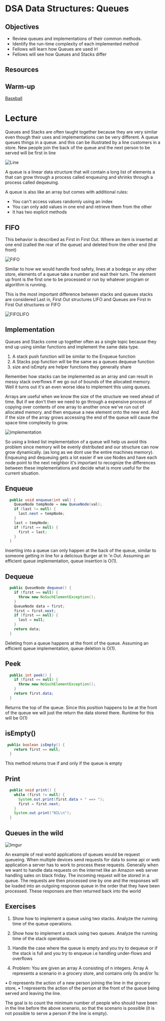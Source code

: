 # DSA Data Structures: Queues

## Objectives

* Review queues and implementations of their common methods.
* Identify the run-time complexity of each implemented method
* Fellows will learn how Queues are used irl
* Fellows will see how Queues and Stacks differ

## Resources

## Warm-up

[Baseball](https://leetcode.com/problems/baseball-game/)

# Lecture

Queues and Stacks are often taught together because they are very similar even though their uses and implementations can be very different. A queue queues things in a queue. and this can be illustrated by a line customers in a store. New people join the back of the queue and the next person to be served will be first in line

![Line](https://3.bp.blogspot.com/_w9XO9zBePXE/SKFjlee6K-I/AAAAAAAAAdk/iRjNgU62cmM/s1600/royston_queue.jpg)

A queue is a linear data structure that will contain a long list of elements a that can grow through a process called enqueuing and shrinks through a process called dequeuing.

A queue is also like an array but comes with additional rules:

* You can't access values randomly using an index
* You can only add values in one end and retrieve them from the other
* It has two explicit methods

## FIFO

This behavior is described as First in First Out. Where an item is inserted at one end (called the rear of the queue) and deleted from the other end (the front)

![FIFO](https://foodsafetyblog.statefoodsafety.com/wp-content/uploads/2017/03/SFS_2015_First_In_First_Out.jpg)

Similar to how we would handle food safety, lines at a bodega or any other store, elements of a queue take a number and wait their turn. The element up front is the first one to be processed or run by whatever program or algorithm is running.

This is the most important difference between stacks and queues stacks are considered Last in, First Out structures LIFO and Queues are First in First Out structures or FIFO

![FIFOLIFO](https://i.ytimg.com/vi/tbUlRMER_9w/hqdefault.jpg)

## Implementation

Queues and Stacks come up together often as a single topic because they end up using similar functions and implement the same data type.

1) A stack push function will be similar to the Enqueue function
2) A Stacks pop function will be the same as a queues dequeue function
3) size and isEmpty are helper functions they generally share

Remember how stacks can be implemented as an array and can result in messy stack overflows if we go out of bounds of the allocated memory. Well it turns out it's an even worse idea to implement this using queues.

Arrays are useful when we know the size of the structure we need ahead of time. But if we don't then we need to go through a expensive process of copying over contents of one array to another once we've run out of allocated memory. and then enqueue a new element onto the new end. And if the size of the array grows accessing the end of the queue will cause the space time complexity to grow.

![implementation](https://i.imgur.com/jE26dDr.png)

So using a linked list implementation of a queue will help us avoid this problem since memory will be evenly distributed and our structure can now grow dynamically. (as long as we dont use the entire machines memory). Enqueuing and dequeuing gets a lot easier if we use Nodes and have each node point to the next neighbor it's important to recognize the differences between these implementations and decide what is more useful for the current situation.

## Enqueue

```java
  public void enqueue(int val) {
    QueueNode tempNode = new QueueNode(val);
    if (last != null) {
      last.next = tempNode;
    }
    last = tempNode;
    if (first == null) {
      first = last;
    }
  }
```

Inserting into a queue can only happen at the back of the queue, similar to someone getting in line for a delicious Burger at In 'n Out. Assuming an efficient queue implementation, queue insertion is O(1).

## Dequeue

```java
  public QueueNode dequeue() {
    if (first == null) {
      throw new NoSuchElementException();
    }
    QueueNode data = first;
    first = first.next;
    if (first == null) {
      last = null;
    }
    return data;
  }
```

Deleting from a queue happens at the front of the queue. Assuming an efficient queue implementation, queue deletion is O(1).

## Peek

```java
  public int peek() {
    if (first == null) {
      throw new NoSuchElementException();
    }
    return first.data;
  }
```

Returns the top of the queue. Since this position happens to be at the front of the queue we will just the return the data stored there. Runtime for this will be O(1)

## isEmpty()

```java
 public boolean isEmpty() {
    return first == null;
  }
```

This method returns true if and only if the queue is empty

## Print

```java
  public void print() {
    while (first != null) {
      System.out.print(first.data + " ==> ");
      first = first.next;
    }
    System.out.print("NIL\n");
  }
```

## Queues in the wild

![Imgur](https://i.imgur.com/zB9Qz7U.png)

An example of real world applications of queues would be request queueing. When multiple devices send requests for data to some api or web application a server has to work to process these requests. Generally when we want to handle data requests on the internet like an Amazon web server handling sales on black friday. The incoming request will be stored in a queue. The requests are then processed one by one and the responses will be loaded into an outgoing response queue in the order that they have been processed. These responses are then returned back into the world

## Exercises

1) Show how to implement a queue using two stacks. Analyze the running time of the queue operations.

2) Show how to implement a stack using two queues. Analyze the running time of the stack operations.

3) Handle the case where the queue is empty and you try to dequeue or if the stack is full and you try to enqueue i.e handling under-flows and overflows

4) Problem: You are given an array A consisting of n integers. Array A represents a scenario in a grocery store, and contains only 0s and/or 1s:

• 0 represents the action of a new person joining the line in the grocery store,
• 1 represents the action of the person at the front of the queue being served and leaving
the line.

The goal is to count the minimum number of people who should have been in the line before
the above scenario, so that the scenario is possible (it is not possible to serve a person if the
line is empty).
